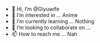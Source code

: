 - 👋 Hi, I’m @Giyuwife
- 👀 I’m interested in ... Anime
- 🌱 I’m currently learning ... Nothing
- 💞️ I’m looking to collaborate on ...
- 📫 How to reach me ... Nah

<!---
Giyuwife/Giyuwife is a ✨ special ✨ repository because its `README.md` (this file) appears on your GitHub profile.
You can click the Preview link to take a look at your changes.
--->
